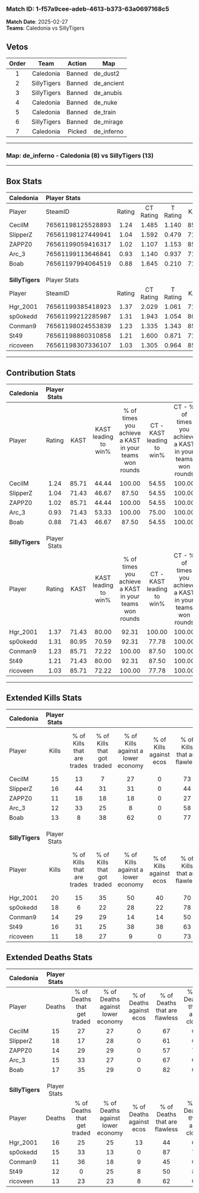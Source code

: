 ### Match ID: 1-f57a9cee-adeb-4613-b373-63a0697168c5  
**Match Date**: 2025-02-27  
**Teams**: Caledonia vs SillyTigers  

## Vetos  

| Order | Team | Action | Map |
| :---: | :--: | :----: | --- |
| 1 | Caledonia | Banned | de_dust2 |
| 2 | SillyTigers | Banned | de_ancient |
| 3 | SillyTigers | Banned | de_anubis |
| 4 | Caledonia | Banned | de_nuke |
| 5 | Caledonia | Banned | de_train |
| 6 | SillyTigers | Banned | de_mirage |
| 7 | Caledonia | Picked | de_inferno |

---  

### **Map**: de_inferno - Caledonia (8) vs SillyTigers (13)  
---  

## Box Stats  

| **Caledonia**   | Player Stats      |        |           |          |       |       |       |         |        |      |     |
| :- | :- | :-: | :-: | :-: | :-: | :-: | :-: | :-: | :-: | :-: | :-: |
| Player          | SteamID           | Rating | CT Rating | T Rating | KAST  |  ADR  | Kills | Assists | Deaths | K/D  | HS% |
| CecilM          | 76561198125528893 |  1.24  |   1.485   |  1.140   | 85.71 | 87.0  |  15   |    7    |   15   | 1.00 | 53  |
| SlipperZ        | 76561198127449941 |  1.04  |   1.592   |  0.479   | 71.43 | 73.5  |  16   |    4    |   18   | 0.89 | 56  |
| ZAPPZ0          | 76561199059416317 |  1.02  |   1.107   |  1.153   | 85.71 | 64.7  |  11   |    7    |   14   | 0.79 | 63  |
| Arc_3           | 76561199113646841 |  0.93  |   1.140   |  0.937   | 71.43 | 63.1  |  12   |    6    |   15   | 0.80 | 50  |
| Boab            | 76561197994064519 |  0.88  |   1.645   |  0.210   | 71.43 | 56.9  |  13   |    2    |   17   | 0.76 | 30  |
|                 |                   |        |           |          |       |       |       |         |        |      |     |
|                 |                   |        |           |          |       |       |       |         |        |      |     |
|                 |                   |        |           |          |       |       |       |         |        |      |     |
| **SillyTigers** | Player Stats      |        |           |          |       |       |       |         |        |      |     |
| Player          | SteamID           | Rating | CT Rating | T Rating | KAST  |  ADR  | Kills | Assists | Deaths | K/D  | HS% |
| Hgr_2001        | 76561199385418923 |  1.37  |   2.029   |  1.061   | 71.43 | 109.2 |  20   |    5    |   16   | 1.25 | 55  |
| sp0okedd        | 76561199212285987 |  1.31  |   1.943   |  1.054   | 80.95 | 84.4  |  18   |    5    |   15   | 1.20 | 55  |
| Conman9         | 76561198024553839 |  1.23  |   1.335   |  1.343   | 85.71 | 69.9  |  14   |    5    |   11   | 1.27 | 35  |
| St49            | 76561198860310858 |  1.21  |   1.600   |  0.871   | 71.43 | 80.6  |  16   |    3    |   12   | 1.33 | 37  |
| ricoveen        | 76561198307336107 |  1.03  |   1.305   |  0.964   | 85.71 | 61.1  |  11   |    6    |   13   | 0.85 | 54  |
---  

## Contribution Stats  

| **Caledonia**   | Player Stats |       |                      |                                                        |                           |                                                             |                          |                                                            |
| :- | :-: | :-: | :-: | :-: | :-: | :-: | :-: | :-: |
| Player          |    Rating    | KAST  | KAST leading to win% | % of times you achieve a KAST in your teams won rounds | CT - KAST leading to win% | CT - % of times you achieve a KAST in your teams won rounds | T - KAST leading to win% | T - % of times you achieve a KAST in your teams won rounds |
| CecilM          |     1.24     | 85.71 |        44.44         |                         100.00                         |           54.55           |                           100.00                            |          28.57           |                           100.00                           |
| SlipperZ        |     1.04     | 71.43 |        46.67         |                         87.50                          |           54.55           |                           100.00                            |          25.00           |                           50.00                            |
| ZAPPZ0          |     1.02     | 85.71 |        44.44         |                         100.00                         |           54.55           |                           100.00                            |          28.57           |                           100.00                           |
| Arc_3           |     0.93     | 71.43 |        53.33         |                         100.00                         |           75.00           |                           100.00                            |          28.57           |                           100.00                           |
| Boab            |     0.88     | 71.43 |        46.67         |                         87.50                          |           54.55           |                           100.00                            |          25.00           |                           50.00                            |
|                 |              |       |                      |                                                        |                           |                                                             |                          |                                                            |
|                 |              |       |                      |                                                        |                           |                                                             |                          |                                                            |
|                 |              |       |                      |                                                        |                           |                                                             |                          |                                                            |
| **SillyTigers** | Player Stats |       |                      |                                                        |                           |                                                             |                          |                                                            |
| Player          |    Rating    | KAST  | KAST leading to win% | % of times you achieve a KAST in your teams won rounds | CT - KAST leading to win% | CT - % of times you achieve a KAST in your teams won rounds | T - KAST leading to win% | T - % of times you achieve a KAST in your teams won rounds |
| Hgr_2001        |     1.37     | 71.43 |        80.00         |                         92.31                          |          100.00           |                           100.00                            |          62.50           |                           83.33                            |
| sp0okedd        |     1.31     | 80.95 |        70.59         |                         92.31                          |           77.78           |                           100.00                            |          62.50           |                           83.33                            |
| Conman9         |     1.23     | 85.71 |        72.22         |                         100.00                         |           87.50           |                           100.00                            |          60.00           |                           100.00                           |
| St49            |     1.21     | 71.43 |        80.00         |                         92.31                          |           87.50           |                           100.00                            |          71.43           |                           83.33                            |
| ricoveen        |     1.03     | 85.71 |        72.22         |                         100.00                         |           77.78           |                           100.00                            |          66.67           |                           100.00                           |
---  

## Extended Kills Stats  

| **Caledonia**   | Player Stats |                            |                            |                                    |                         |                              |                                 |                                       |                    |           |
| :- | :-: | :-: | :-: | :-: | :-: | :-: | :-: | :-: | :-: | :-: |
| Player          |    Kills     | % of Kills that are trades | % of Kills that got traded | % of Kills against a lower economy | % of Kills against ecos | % of Kills that are flawless | % of Kills that are close duels | % of Kills that are assisted by flash | Pistol Round Kills | AWP Kills |
| CecilM          |      15      |             13             |             7              |                 27                 |            0            |              73              |                0                |                  13                   |         0          |     4     |
| SlipperZ        |      16      |             44             |             31             |                 31                 |            0            |              44              |                0                |                   6                   |         0          |     1     |
| ZAPPZ0          |      11      |             18             |             18             |                 18                 |            0            |              27              |                0                |                   0                   |         0          |     0     |
| Arc_3           |      12      |             33             |             25             |                 8                  |            0            |              58              |                8                |                   0                   |         0          |     0     |
| Boab            |      13      |             8              |             38             |                 62                 |            0            |              77              |               15                |                   8                   |         4          |     0     |
|                 |              |                            |                            |                                    |                         |                              |                                 |                                       |                    |           |
|                 |              |                            |                            |                                    |                         |                              |                                 |                                       |                    |           |
|                 |              |                            |                            |                                    |                         |                              |                                 |                                       |                    |           |
| **SillyTigers** | Player Stats |                            |                            |                                    |                         |                              |                                 |                                       |                    |           |
| Player          |    Kills     | % of Kills that are trades | % of Kills that got traded | % of Kills against a lower economy | % of Kills against ecos | % of Kills that are flawless | % of Kills that are close duels | % of Kills that are assisted by flash | Pistol Round Kills | AWP Kills |
| Hgr_2001        |      20      |             15             |             35             |                 50                 |           40            |              70              |                0                |                   0                   |         0          |     2     |
| sp0okedd        |      18      |             6              |             22             |                 28                 |           22            |              78              |                0                |                   0                   |         5          |     1     |
| Conman9         |      14      |             29             |             29             |                 14                 |           14            |              50              |                0                |                   0                   |         0          |     2     |
| St49            |      16      |             31             |             25             |                 38                 |           38            |              63              |                6                |                   6                   |         0          |     3     |
| ricoveen        |      11      |             18             |             27             |                 9                  |            0            |              73              |                0                |                   0                   |         0          |     2     |
## Extended Deaths Stats  

| **Caledonia**   | Player Stats |                             |                                   |                          |                               |                            |                           |               |
| :- | :-: | :-: | :-: | :-: | :-: | :-: | :-: | :-: |
| Player          |    Deaths    | % of Deaths that get traded | % of Deaths against lower economy | % of Deaths against ecos | % of Deaths that are flawless | % of Deaths that are close | % of Deaths while blinded | Deaths to AWP |
| CecilM          |      15      |             27              |                27                 |            0             |              67               |             0              |             0             |       1       |
| SlipperZ        |      18      |             17              |                28                 |            0             |              61               |             0              |             0             |       0       |
| ZAPPZ0          |      14      |             29              |                29                 |            0             |              57               |             7              |             0             |       0       |
| Arc_3           |      15      |             33              |                27                 |            0             |              67               |             0              |             7             |       2       |
| Boab            |      17      |             35              |                29                 |            0             |              82               |             0              |             0             |       2       |
|                 |              |                             |                                   |                          |                               |                            |                           |               |
|                 |              |                             |                                   |                          |                               |                            |                           |               |
|                 |              |                             |                                   |                          |                               |                            |                           |               |
| **SillyTigers** | Player Stats |                             |                                   |                          |                               |                            |                           |               |
| Player          |    Deaths    | % of Deaths that get traded | % of Deaths against lower economy | % of Deaths against ecos | % of Deaths that are flawless | % of Deaths that are close | % of Deaths while blinded | Deaths to AWP |
| Hgr_2001        |      16      |             25              |                25                 |            13            |              44               |             6              |             0             |       3       |
| sp0okedd        |      15      |             33              |                13                 |            0             |              87               |             7              |             7             |       0       |
| Conman9         |      11      |             36              |                18                 |            9             |              45               |             0              |             9             |       0       |
| St49            |      12      |              0              |                25                 |            8             |              50               |             8              |             8             |       0       |
| ricoveen        |      13      |             23              |                23                 |            8             |              62               |             0              |             8             |       1       |
